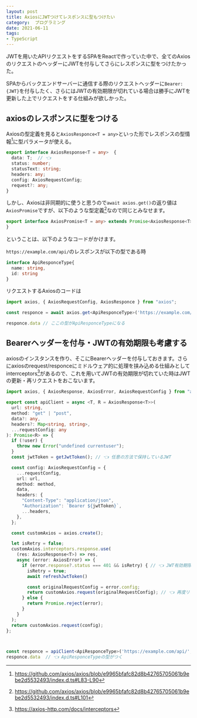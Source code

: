 ```yaml
---
layout: post
title: AxiosにJWTつけてレスポンスに型もつけたい
category:  プログラミング
date: 2021-06-11
tags:
- TypeScript
---
```


JWTを用いたAPIリクエストをするSPAをReactで作っていた中で、全てのAxiosのリクエストのヘッダーにJWTを付与してさらにレスポンスに型をつけたかった。

SPAからバックエンドサーバーに通信する際のリクエストヘッダーに`Bearer: {JWT}`を付与したく、さらにはJWTの有効期限が切れている場合は勝手にJWTを更新した上でリクエストをする仕組みが欲しかった。

## axiosのレスポンスに型をつける

Axiosの型定義を見ると`AxiosResponce<T = any>`といった形でレスポンスの型情報[^1]に型パラメータが使える。

```TypeScript
export interface AxiosResponse<T = any>  {
  data: T;  // 👈
  status: number;
  statusText: string;
  headers: any;
  config: AxiosRequestConfig;
  request?: any;
}
```

しかし、Axiosは非同期的に使うと思うので`await axios.get()`の返り値は`AxiosPromise`ですが、以下のような型定義[^2]なので同じとみなせます。

```typescript
export interface AxiosPromise<T = any> extends Promise<AxiosResponse<T>> {
}
```


ということは、以下のようなコードがかけます。


`https://example.com/api/`のレスポンスが以下の型である時
```typescript
interface ApiResponceType{
  name: string,
  id: string
}
```


リクエストするAxiosのコードは
```typescript
import axios, { AxiosRequestConfig, AxiosResponce } from "axios";

const responce = await axios.get<ApiResponceType>('https://example.com/api/');

responce.data // ここの型がApiResponceTypeになる
```


## Bearerヘッダーを付与・JWTの有効期限も考慮する

axiosのインスタンスを作り、そこにBearerヘッダーを付与しておきます。さらにaxiosのrequest/responceにミドルウェア的に処理を挟み込める仕組みとしてinterrceptors[^4]があるので、これを用いてJWTの有効期限が切れていた時はJWTの更新・再リクエストをおこないます。

```typescript
import axios, { AxiosResponse, AxiosError, AxiosRequestConfig } from "axios";

export const apiClient = async <T, R = AxiosResponse<T>>(
  url: string,
  method: "get" | "post",
  data?: any,
  headers?: Map<string, string>,
  ...requestConfig: any
): Promise<R> => {
  if (!user) {
    throw new Error("undefined currentuser");
  }
  const jwtToken = getJwtToken(); // 👈 任意の方法で保持しているJWT

  const config: AxiosRequestConfig = {
    ...requestConfig,
    url: url,
    method: method,
    data,
    headers: {
      "Content-Type": "application/json",
      "Authorization": `Bearer ${jwtToken}`,
      ...headers,
    },
  };

  const customAxios = axios.create();

  let isRetry = false;
  customAxios.interceptors.response.use(
    (res: AxiosResponse<T>) => res,
    async (error: AxiosError) => {
      if (error.response?.status === 401 && isRetry) { // 👈 JWT有効期限切れかつ一回目のリクエストである時
        isRetry = true;
        await refreshJwtToken()

        const originalRequestConfig = error.config;
        return customAxios.request(originalRequestConfig); // 👈 再度リクエスト
      } else {
        return Promise.reject(error);
      }
    }
  );
  return customAxios.request(config);
};



const responce = apiClient<ApiResponceType>('https://example.com/api/', {id: 1});
responce.data  // 👈 ApiResponceTypeの型がつく
```





[^1]: https://github.com/axios/axios/blob/e9965bfafc82d8b42765705061b9ebe2d5532493/index.d.ts#L83-L90
[^2]: https://github.com/axios/axios/blob/e9965bfafc82d8b42765705061b9ebe2d5532493/index.d.ts#L101
[^3]: https://github.com/axios/axios/blob/e9965bfafc82d8b42765705061b9ebe2d5532493/index.d.ts#L137-L154
[^4]: https://axios-http.com/docs/interceptors
